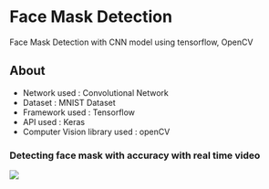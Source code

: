 # Face Mask Detection

Face Mask Detection with CNN model using tensorflow, OpenCV

## About

<ul>
  <li>Network used : Convolutional Network</li>
  <li>Dataset : MNIST Dataset</li>
  <li>Framework used : Tensorflow</li>
  <li>API used : Keras</li>
  <li>Computer Vision library used : openCV</li>
</ul>

### Detecting face mask with accuracy with real time video

<img src="https://github.com/GauravSingh9356/Computer-Vision/blob/master/Face%20Mask%20Detection/ezgif.com-gif-maker%20(5).gif">
